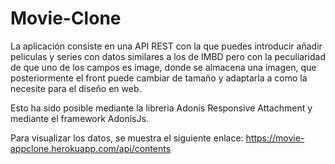 # Movie-Clone

La aplicación consiste en una API REST con la que puedes introducir añadir peliculas y series con datos similares a los de IMBD pero con la peculiaridad de que uno de los campos es image, donde se almacena una imagen, que posteriormente el front puede cambiar de tamaño y adaptarla a como la necesite para el diseño en web.

Esto ha sido posible mediante la libreria Adonis Responsive Attachment y mediante el framework AdonisJs.

Para visualizar los datos, se muestra el siguiente enlace: https://movie-appclone.herokuapp.com/api/contents
